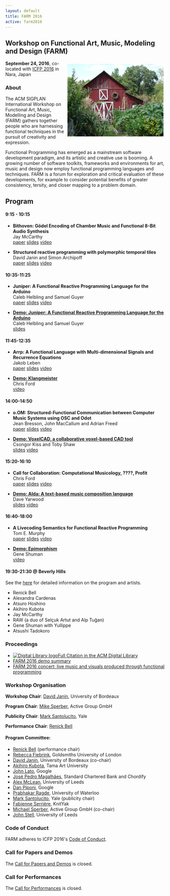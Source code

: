 ```yaml
---
layout: default
title: FARM 2016
active: farm2016
---
```


## Workshop on Functional Art, Music, Modeling and Design (FARM)

<img src="/files/farm-lambda-small.jpg" style="float: right; margin: 10px;" />

**September 24, 2016**, co-located with
[ICFP 2016](http://conf.researchr.org/home/icfp-2016) in Nara, Japan

### About

The ACM SIGPLAN International Workshop on Functional Art, Music,
Modelling and Design (FARM) gathers together people who are harnessing
functional techniques in the pursuit of creativity and expression.

Functional Programming has emerged as a mainstream software
development paradigm, and its artistic and creative use is booming. A
growing number of software toolkits, frameworks and environments for
art, music and design now employ functional programming languages and
techniques. FARM is a forum for exploration and critical evaluation of
these developments, for example to consider potential benefits of
greater consistency, tersity, and closer mapping to a problem domain.

## Program ##

#### 9:15 - 10:15

* **Bithoven: Gödel Encoding of Chamber Music and Functional 8-Bit Audio Synthesis**<br/>
  Jay McCarthy<br/>
  <a class="DLtitleLink" href="http://dl.acm.org/authorize?N19403" title="Get the Full Text from the ACM Digital Library">paper</a>
  <a href="mccarthy-slides.pdf">slides</a>
  <a href="https://www.youtube.com/watch?v=5ejwk6p78Yo&list=PLnqUlCo055hXFRlP41zDPDQu3CYcD-OBY">video</a>

* **Structured reactive programming with polymorphic temporal tiles**<br/>
  David Janin and Simon Archipoff<br/>
  <a class="DLtitleLink" href="http://dl.acm.org/authorize?N19416" title="Get the Full Text from the ACM Digital Library">paper</a>
  <a href="janin-slides.pdf">slides</a>
  <a href="https://www.youtube.com/watch?v=t5GQJ-XERVY&index=2&list=PLnqUlCo055hXFRlP41zDPDQu3CYcD-OBY">video</a>

#### 10:35-11:25

* **Juniper: A Functional Reactive Programming Language for the Arduino**<br/>
  Caleb Helbling and Samuel Guyer<br/>
  <a class="DLtitleLink" href="http://dl.acm.org/authorize?N19404" title="Get the Full Text from the ACM Digital Library">paper</a>
  <a href="helbling-slides.pdf">slides</a>
  <a href="https://www.youtube.com/watch?v=3HwhCBqPH2E&index=3&list=PLnqUlCo055hXFRlP41zDPDQu3CYcD-OBY">video</a>

* [**Demo: Juniper: A Functional Reactive Programming Language for the Arduino**](juniper.html)<br/>Caleb Helbling and Samuel Guyer<br/>
  <a href="helbling-demo-slides.pdf">slides</a>

#### 11:45-12:35

* **Arrp: A Functional Language with Multi-dimensional Signals and Recurrence Equations**<br/>
  Jakob Leben<br/>
  <a class="DLtitleLink" href="http://dl.acm.org/authorize?N19415" title="Get the Full Text from the ACM Digital Library">paper</a>
  <a href="leben-slides.pdf">slides</a>
  <a href="https://www.youtube.com/watch?v=OkjC7Nxc2ho&list=PLnqUlCo055hXFRlP41zDPDQu3CYcD-OBY&index=4">video</a>

* [**Demo: Klangmeister**](klangmeister.html)<br/>Chris Ford
  <br/>
  <a href="https://www.youtube.com/watch?v=3zz1tLwQ7qE&list=PLnqUlCo055hXFRlP41zDPDQu3CYcD-OBY&index=5">video</a>

#### 14:00-14:50

* **o.OM: Structured-Functional Communication between Computer Music Systems using OSC and Odot**<br/>
  Jean Bresson, John MacCallum and Adrian Freed<br/>
  <a class="DLtitleLink" href="http://dl.acm.org/authorize?N19417" title="Get the Full Text from the ACM Digital Library">paper</a>
  <a href="bresson-slides.pdf">slides</a>
  <a href="https://www.youtube.com/watch?v=4Z2I73mbPo8&index=6&list=PLnqUlCo055hXFRlP41zDPDQu3CYcD-OBY">video</a>

* [**Demo: VoxelCAD, a collaborative voxel-based CAD tool**](voxelcad.html)<br/>Csongor Kiss and Toby Shaw
  <br/>
  <a href="kiss-shaw-slides.pdf">slides</a>
  <a href="https://www.youtube.com/watch?v=JaTb7yyIAZI&list=PLnqUlCo055hXFRlP41zDPDQu3CYcD-OBY&index=7">video</a>

#### 15:20-16:10

* **Call for Collaboration: Computational Musicology, ????, Profit**<br/>
  Chris Ford<br/>
  <a class="DLtitleLink" href="http://dl.acm.org/authorize?N19419" title="Get the Full Text from the ACM Digital Library">paper</a>
  <a href="http://ctford.github.io/kolmogorov-music/">slides</a>
  <a href="https://www.youtube.com/watch?v=iRTlB4hqaIA&index=8&list=PLnqUlCo055hXFRlP41zDPDQu3CYcD-OBY">video</a>

* [**Demo: Alda: A text-based music composition language**](alda.html)<br/>Dave Yarwood
  <br/>
  <a href="yarwood-slides.pdf">slides</a>
  <a href="https://www.youtube.com/watch?v=c5pCFtwO4j8&index=9&list=PLnqUlCo055hXFRlP41zDPDQu3CYcD-OBY">video</a>

#### 16:40-18:00

* **A Livecoding Semantics for Functional Reactive Programming**<br/>
  Tom E. Murphy<br/>
  <a class="DLtitleLink" href="http://dl.acm.org/authorize?N19418" title="Get the Full Text from the ACM Digital Library">paper</a>
  <a href="murphy-slides/farm_talk.html">slides</a>
  <a href="https://www.youtube.com/watch?v=CbKFbm4Yajk&list=PLnqUlCo055hXFRlP41zDPDQu3CYcD-OBY&index=10">video</a>

* [**Demo: Epimorphism**](epimorphism.html)<br/>Gene Shuman
  <br/>
  <a href="https://www.youtube.com/watch?v=N5s4gUufRG0&index=11&list=PLnqUlCo055hXFRlP41zDPDQu3CYcD-OBY">video</a>

#### 19:30-21:30 @ Beverly Hills

See the [here](performance) for detailed information on the program and artists.

* Renick Bell
* Alexandra Cardenas
* Atsuro Hoshino
* Akihiro Kubota
* Jay McCarthy
* RAW (a duo of Selçuk Artut and Alp Tuğan)
* Gene Shuman with Yullippe
* Atsushi Tadokoro

### Proceedings

* <a class="DLcitLink" href="http://dl.acm.org/citation.cfm?id=2975980" title="Go to the ACM Digital Library for additional information about this proceeding"><img class="DLlogo" src="http://dl.acm.org/img/dllogo.png" alt="Digital Library logo" height="30" width="30">Full Citation in the ACM Digital Library</a>
* <a class="DLtitleLink" href="http://dl.acm.org/authorize?N19410" title="Get the Full Text from the ACM Digital Library">FARM 2016 demo summary</a>
* <a class="DLtitleLink" href="http://dl.acm.org/authorize?N19411" title="Get the Full Text from the ACM Digital Library">FARM 2016 concert: live music and visuals produced through functional programming</a>

### Workshop Organisation

**Workshop Chair**: [David Janin](http://www.labri.fr/perso/janin/), University of Bordeaux

**Program Chair**: [Mike Sperber](http://deinprogramm.de/sperber/),
  Active Group GmbH

**Publicity Chair**: [Mark Santolucito](http://marksantolucito.com/), Yale

**Performance Chair**: [Renick Bell](http://www.renickbell.net/)

#### Program Committee:

* [Renick Bell](http://www.renickbell.net/) (performance chair)
* [Rebecca Fiebrink](http://www.doc.gold.ac.uk/~mas01rf/Rebecca_Fiebrink_Goldsmiths/welcome.html),
 Goldsmiths University of London
* [David Janin](http://www.labri.fr/perso/janin/), University of
  Bordeaux (co-chair)
* [Akihiro Kubota](http://faculty.tamabi.ac.jp/html/en/23.html), Tama Art University
* [John Lato](http://johnlato.blogspot.de/), Google
* [José Pedro Magalhães](http://dreixel.net/), Standard Chartered Bank
  and Chordify
* [Alex McLean](http://yaxu.org/), University of Leeds
* [Dan Piponi](https://plus.google.com/+DanPiponi), Google
* [Prabhakar Ragde](https://cs.uwaterloo.ca/~plragde/), University of Waterloo
* [Mark Santolucito](http://marksantolucito.com/), Yale (publicity
  chair)
* [Fabienne Serrière](http://fabienne.us/), KnitYak  
* [Michael Sperber](http://www.deinprogramm.de/sperber/), Active Group
GmbH (co-chair)
* [John Stell](http://www.comp.leeds.ac.uk/jgs/), University of Leeds

### Code of Conduct

FARM adheres to ICFP 2016's
[Code of Conduct](http://conf.researchr.org/attending/icfp-2016/code-of-conduct).

### Call for Papers and Demos

The [Call for Papers and Demos](cfp.html) is closed.

### Call for Performances

The [Call for Performances](call-for-performances.html) is closed.
